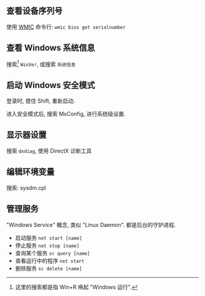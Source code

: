 ## 查看设备序列号

使用 [WMIC](WMIC.md) 命令行: `wmic bios get serialnumber`

## 查看 Windows 系统信息

搜索[^1] `WinVer`, 或搜索 `系统信息`

[^1]: 这里的搜索都是指 Win+R 唤起 "Windows 运行".

## 启动 Windows 安全模式

登录时, 摁住 Shift, 重新启动.

进入安全模式后, 搜索 MsConfig, 进行系统级设置.

## 显示器设置

搜索 `dxdiag`, 使用 DirectX 诊断工具

## 编辑环境变量

搜索: sysdm.cpl

## 管理服务

"Windows Service" 概念, 类似 "Linux Daemon". 都是后台的守护进程.

- 启动服务 `net start [name]`
- 停止服务 `net stop [name]`
- 查询某个服务 `sc query [name]`
- 查看运行中的程序 `net start`
- 删除服务 `sc delete [name]`
